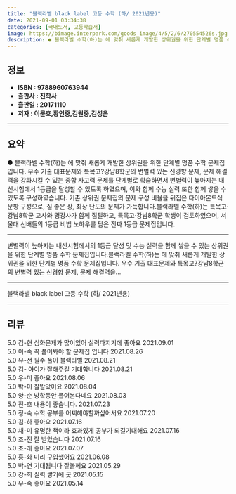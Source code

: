 ```yaml
---
title: "블랙라벨 black label 고등 수학 (하/ 2021년용)"
date: 2021-09-01 03:34:38
categories: [국내도서, 고등학습서]
image: https://bimage.interpark.com/goods_image/4/5/2/6/270554526s.jpg
description: ● 블랙라벨 수학(하)는 에 맞춰 새롭게 개발한 상위권을 위한 단계별 명품 수학 문제집입니다. 우수 기출 대표문제와 특목고?강남8학군의 변별력 있는 신경향 문제, 문제 해결력을 강화시킬 수 있는 종합 사고력 문제를 단계별로 학습하면서 변별력이 높아지는 내신시험에서 1등급을 달성할 수
---
```


## **정보**

- **ISBN : 9788960763944**
- **출판사 : 진학사**
- **출판일 : 20171110**
- **저자 : 이문호,황인중,김원중,김성은**

------



## **요약**

●  블랙라벨 수학(하)는 에 맞춰 새롭게 개발한 상위권을 위한 단계별 명품 수학 문제집입니다. 우수 기출 대표문제와 특목고?강남8학군의 변별력 있는 신경향 문제, 문제 해결력을 강화시킬 수 있는 종합 사고력 문제를 단계별로 학습하면서 변별력이 높아지는 내신시험에서 1등급을 달성할 수 있도록 하였으며, 이와 함께 수능 실력 또한 함께 쌓을 수 있도록 구성하였습니다. 기존 상위권 문제집의 문제 구성 비율을 뒤집은 다이아몬드식 문항 구성으로, 질 좋은 상, 최상 난도의 문제가 가득합니다.블랙라벨 수학(하)는 특목고·강남8학군 교사와 명강사가 함께 집필하고, 특목고·강남8학군 학생이 검토하였으며, 서울대 선배들의 1등급 비법 노하우를 담은 진짜 1등급 문제집입니다.

------

변별력이 높아지는 내신시험에서의 1등급 달성 및 수능 실력을 함께 쌓을 수 있는 상위권을 위한 단계별 명품 수학 문제집입니다.블랙라벨 수학(하)는 에 맞춰 새롭게 개발한 상위권을 위한 단계별 명품 수학 문제집입니다. 우수 기출 대표문제와 특목고?강남8학군의 변별력 있는 신경향 문제, 문제 해결력을... 

------


블랙라벨 black label 고등 수학 (하/ 2021년용) 

------


## **리뷰** 

5.0 김-현 심화문제가 많이있어 실력다지기에 좋아요 2021.09.01 <br/>5.0 이-숙 꼭 풀어봐야 할 문제집 입니다 2021.08.26 <br/>5.0 유-선 필수 풀이 블랙라벨 2021.08.21 <br/>5.0 김- 아이가 잘해주길 기대합니다 2021.08.21 <br/>5.0 우-미 좋아요 2021.08.06 <br/>5.0 박-미 잘받았어요  2021.08.04 <br/>5.0 양-순 방학동안 풀어본다네요 2021.08.03 <br/>5.0 전-호 내용이 좋습니다. 2021.07.23 <br/>5.0 정-숙 수학 공부를 어찌해야할까싶어서요 2021.07.20 <br/>5.0 김-하 좋아요 2021.07.16 <br/>5.0 채-미 유명한 책이라 효과있게 공부가 되길기대해요 2021.07.16 <br/>5.0 조-진 잘 받았습니다  2021.07.16 <br/>5.0 조-래  좋아요 2021.07.07 <br/>5.0 홍-화 미리 구입했어요 2021.06.08 <br/>5.0 박-연 기대됩니다 잘볼께요 2021.05.29 <br/>5.0 강-희 실력 쌓기에 굿 2021.05.15 <br/>5.0 우-숙 좋아요 2021.05.14 <br/>